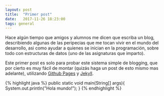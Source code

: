 ```yaml
---
layout: post
title:  "Primer post"
date:   2017-11-26 18:23:00
tags: general
---
```

Hace algún tiempo que amigos y alumnos me dicen que escriba un blog, describiendo algunas de las peripecias que me tocan vivir en el mundo del desarrollo, asi como ayudar a quienes se inician en la programación, sobre todo con estructuras de datos
(uno de las asignaturas que imparto). 

Este primer post es solo para probar este sistema simple de blogging, que por cierto es muy fácil de montar (quizás haga un post de esto mismo mas adelante), utilizando [Github Pages](https://pages.github.com/) y [Jekyll](https://jekyllrb.com/docs/github-pages/).

{% highlight java %}
public static void main(String[] args){
 System.out.println("Hola mundo!");
}
{% endhighlight %}